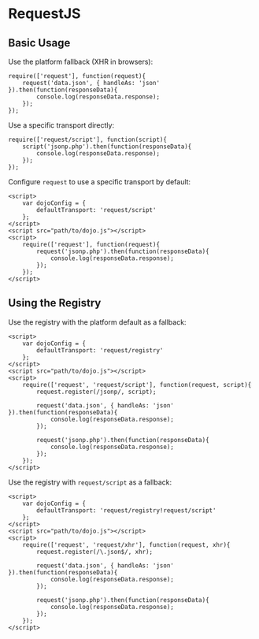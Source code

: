 # RequestJS

## Basic Usage

Use the platform fallback (XHR in browsers):

	require(['request'], function(request){
		request('data.json', { handleAs: 'json' }).then(function(responseData){
			console.log(responseData.response);
		});
	});

Use a specific transport directly:

	require(['request/script'], function(script){
		script('jsonp.php').then(function(responseData){
			console.log(responseData.response);
		});
	});


Configure `request` to use a specific transport by default:

	<script>
		var dojoConfig = {
			defaultTransport: 'request/script'
		};
	</script>
	<script src="path/to/dojo.js"></script>
	<script>
		require(['request'], function(request){
			request('jsonp.php').then(function(responseData){
				console.log(responseData.response);
			});
		});
	</script>

## Using the Registry

Use the registry with the platform default as a fallback:

	<script>
		var dojoConfig = {
			defaultTransport: 'request/registry'
		};
	</script>
	<script src="path/to/dojo.js"></script>
	<script>
		require(['request', 'request/script'], function(request, script){
			request.register(/jsonp/, script);

			request('data.json', { handleAs: 'json' }).then(function(responseData){
				console.log(responseData.response);
			});

			request('jsonp.php').then(function(responseData){
				console.log(responseData.response);
			});
		});
	</script>

Use the registry with `request/script` as a fallback:

	<script>
		var dojoConfig = {
			defaultTransport: 'request/registry!request/script'
		};
	</script>
	<script src="path/to/dojo.js"></script>
	<script>
		require(['request', 'request/xhr'], function(request, xhr){
			request.register(/\.json$/, xhr);

			request('data.json', { handleAs: 'json' }).then(function(responseData){
				console.log(responseData.response);
			});

			request('jsonp.php').then(function(responseData){
				console.log(responseData.response);
			});
		});
	</script>
